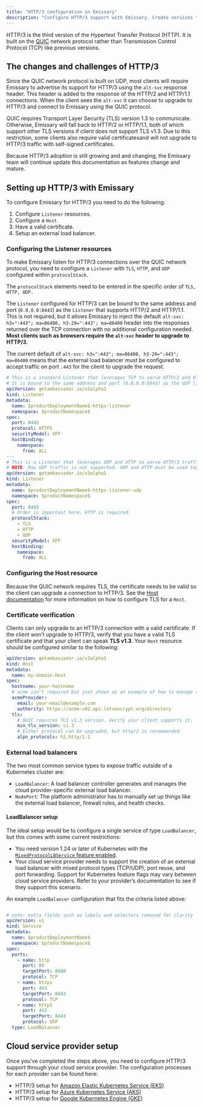 ```yaml
---
title: "HTTP/3 configuration in Emissary"
description: "Configure HTTP/3 support with Emissary. Create services to handle UDP and TCP traffic and setup HTTP/3 with your cloud service provider."
---
```


HTTP/3 is the third version of the Hypertext Transfer Protocol (HTTP). It is built on the [QUIC](https://www.chromium.org/quic/) network protocol rather than Transmission Control Protocol (TCP) like previous versions.

## The changes and challenges of HTTP/3

Since the QUIC network protocol is built on UDP, most clients will require Emissary to advertise its support for HTTP/3 using the `alt-svc` response header. This header is added to the response of the HTTP/2 and HTTP/1.1 connections. When the client sees the `alt-svc` it can choose to upgrade to HTTP/3 and connect to Emissary using the QUIC protocol.

QUIC requires Transport Layer Security (TLS) version 1.3 to communicate. Otherwise, Emissary will fall back to HTTP/2 or HTTP/1.1, both of which support other TLS versions if client does not support TLS v1.3. Due to this restriction, some clients also require valid certificatesand will not upgrade to HTTP/3 traffic with self-signed certificates.

Because HTTP/3 adoption is still growing and and changing, the Emissary team will continue update this documentation as features change and mature.

## Setting up HTTP/3 with Emissary

To configure Emissary for HTTP/3 you need to do the following:

1. Configure `Listener` resources.
2. Configure a `Host`.
3. Have a valid certificate.
4. Setup an external load balancer.

### Configuring the Listener resources

To make Emissary listen for HTTP/3 connections over the QUIC network protocol, you need to configure a `Listener` with `TLS`, `HTTP`, and `UDP` configured within `protocolStack`.

<Alert severity="info">
The <code>protocolStack</code> elements need to be entered in the specific order of <code>TLS, HTTP, UDP.</code>
</Alert>

The `Listener` configured for HTTP/3 can be bound to the same address and port (`0.0.0.0:8443`) as the `Listener` that supports HTTP/2 and HTTP/1.1. This is not required, but it allows Emissary to inject the default `alt-svc: h3=":443"; ma=86400, h3-29=":443"; ma=86400` header into the responses returned over the TCP connection with no additional configuration needed. **Most clients such as browsers require the `alt-svc` header to upgrade to HTTP/3**.

<Alert severity="info">
The current default of <code>alt-svc: h3=":443"; ma=86400, h3-29=":443"; ma=86400</code> means that the external load balancer must be configured to accept traffic on port <code>:443</code> for the client to upgrade the request.
</Alert>

```yaml
# This is a standard Listener that leverages TCP to serve HTTP/2 and HTTP/1.1 traffic.
# It is bound to the same address and port (0.0.0.0:8443) as the UDP listener.
apiVersion: getambassador.io/v3alpha1
kind: Listener
metadata:
  name: $productDeploymentName$-https-listener
  namespace: $productNamespace$
spec:
  port: 8443
  protocol: HTTPS
  securityModel: XFP
  hostBinding:
    namespace:
      from: ALL
---
# This is a Listener that leverages UDP and HTTP to serve HTTP/3 traffic.
# NOTE: Raw UDP traffic is not supported. UDP and HTTP must be used together.
apiVersion: getambassador.io/v3alpha1
kind: Listener
metadata:
  name: $productDeploymentName$-https-listener-udp
  namespace: $productNamespace$
spec:
  port: 8443
  # Order is important here. HTTP is required.
  protocolStack:
    - TLS
    - HTTP
    - UDP
  securityModel: XFP
  hostBinding:
    namespace:
      from: ALL
```

### Configuring the Host resource

Because the QUIC network requires TLS, the certificate needs to be valid so the client can upgrade a connection to HTTP/3. See the [Host documentation](./host-crd.md) for more information on how to configure TLS for a `Host`.

### Certificate verification

Clients can only upgrade to an HTTP/3 connection with a valid certificate. If the client won’t upgrade to HTTP/3, verify that you have a valid TLS certificate and that your client can speak **TLS v1.3**. Your `Host` resource should be configured similar to the following:

```yaml
apiVersion: getambassador.io/v3alpha1
kind: Host
metadata:
  name: my-domain-host
spec:
  hostname: your-hostname
  # acme isn't required but just shown as an example of how to manage a valid TLS cert
  acmeProvider:
    email: your-email@example.com
    authority: https://acme-v02.api.letsencrypt.org/directory
  tls:
    # QUIC requires TLS v1.3 version. Verify your client supports it.
    min_tls_version: v1.3
    # Either protocol can be upgraded, but http/2 is recommended.
    alpn_protocols: h2,http/1.1
```

### External load balancers

The two most common service types to expose traffic outside of a Kubernetes cluster are:

- `LoadBalancer`: A load balancer controller generates and manages the cloud provider-specific external load balancer.
- `NodePort`: The platform administrator has to manually set up things like the external load balancer, firewall rules, and health checks.

#### LoadBalancer setup

The ideal setup would be to configure a single service of type `LoadBalancer`, but this comes with some current restrictions:
- You need version 1.24 or later of Kubernetes with the [`MixedProtocolLBService` feature enabled](https://kubernetes.io/docs/concepts/services-networking/service/#load-balancers-with-mixed-protocol-types).
- Your cloud service provider needs to support the creation of an external load balancer with mixed protocol types (TCP/UDP), port reuse, and port forwarding. Support for Kubernetes feature flags may vary between cloud service providers. Refer to your provider’s documentation to see if they support this scenario.

An example `LoadBalancer` configuration that fits the criteria listed above:

```yaml

# note: extra fields such as labels and selectors removed for clarity
apiVersion: v1
kind: Service
metadata:
  name: $productDeploymentName$
  namespace: $productNamespace$
spec:
  ports:
    - name: http
      port: 80
      targetPort: 8080
      protocol: TCP
    - name: https
      port: 443
      targetPort: 8443
      protocol: TCP
    - name: http3
      port: 443
      targetPort: 8443
      protocol: UDP
  type: LoadBalancer
```

## Cloud service provider setup

Once you've completed the steps above, you need to configure HTTP/3 support through your cloud service provider. The configuration processes for each provider can be found here:

- HTTP/3 setup for [Amazon Elastic Kubernetes Service (EKS)](../../../howtos/http3-eks)
- HTTP/3 setup for [Azure Kubernetes Service (AKS)](../../../howtos/http3-aks)
- HTTP/3 setup for [Google Kubernetes Engine (GKE)](../../../howtos/http3-gke)
